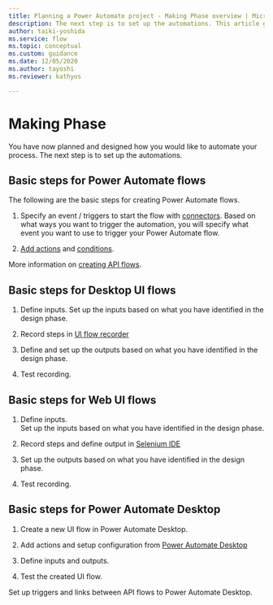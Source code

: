 ```yaml
---
title: Planning a Power Automate project - Making Phase overview | Microsoft Docs
description: The next step is to set up the automations. This article guides you to the relevant documentations on how to setup your automations.
author: taiki-yoshida
ms.service: flow
ms.topic: conceptual
ms.custom: guidance
ms.date: 12/05/2020
ms.author: tayoshi
ms.reviewer: kathyos

---
```


# Making Phase

You have now planned and designed how you would like to automate your process.
The next step is to set up the automations.

## Basic steps for Power Automate flows

The following are the basic steps for creating Power Automate flows.

1.  Specify an event / triggers to start the flow with
    [connectors](https://docs.microsoft.com/connectors/). Based on what ways you
    want to trigger the automation, you will specify what event you want to use
    to trigger your Power Automate flow.

2.  [Add
    actions](https://docs.microsoft.com/power-automate/multi-step-logic-flow)
    and [conditions](https://docs.microsoft.com/power-automate/add-condition).

More information on [creating API
flows](https://docs.microsoft.com/power-automate/get-started-logic-template).

## Basic steps for Desktop UI flows

1.  Define inputs. Set up the inputs based on what you have identified in the
    design phase.

2.  Record steps in [UI flow
    recorder](https://docs.microsoft.com/power-automate/ui-flows/create-desktop)

3.  Define and set up the outputs based on what you have identified in the
    design phase.

4.  Test recording.

## Basic steps for Web UI flows

1.  Define inputs.  
    Set up the inputs based on what you have identified in the design phase.

2.  Record steps and define output in [Selenium
    IDE](https://docs.microsoft.com/power-automate/ui-flows/create-web)

3.  Set up the outputs based on what you have identified in the design phase.

4.  Test recording.

## Basic steps for Power Automate Desktop 

1.  Create a new UI flow in Power Automate Desktop.

2.  Add actions and setup configuration from [Power Automate
    Desktop](https://docs.microsoft.com/power-automate/ui-flows/desktop/introduction)

3.  Define inputs and outputs.

4.  Test the created UI flow.

Set up triggers and links between API flows to Power Automate Desktop.